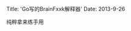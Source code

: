 Title: 'Go写的BrainFxxk解释器'
Date: 2013-9-26

纯粹拿来练手用

<!-- more -->

<script src="https://gist.github.com/aisk/6304249.js"></script>
